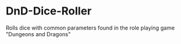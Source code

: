 # DnD-Dice-Roller
Rolls dice with common parameters found in the role playing game "Dungeons and Dragons"
